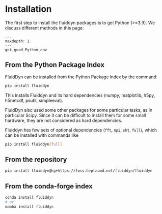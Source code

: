 # Installation

The first step to install the fluiddyn packages is to get Python (>=3.9). We discuss
different methods in this page:

```{toctree}
---
maxdepth: 1
---
get_good_Python_env
```

## From the Python Package Index

FluidDyn can be installed from the Python Package Index by the command:

```sh
pip install fluiddyn
```

This installs Fluiddyn and its hard dependencies (numpy, matplotlib, h5py, h5netcdf,
psutil, simpleeval).

FluidDyn also used some other packages for some particular tasks, as in particular Scipy.
Since it can be difficult to install them for some small hardware, they are not
considered as hard dependencies.

Fluiddyn has few sets of optional dependencies (`fft`, `mpi`, `sht`, `full`), which can
be installed with commands like

```sh
pip install fluiddyn[full]
```

## From the repository

```sh
pip install fluiddyn@hg+https://foss.heptapod.net/fluiddyn/fluiddyn
```

## From the conda-forge index

```sh
conda install fluiddyn
# or
mamba install fluiddyn
```

